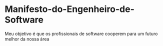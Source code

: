 # Manifesto-do-Engenheiro-de-Software
Meu objetivo é que os profissionais de software cooperem para um futuro melhor da nossa área
